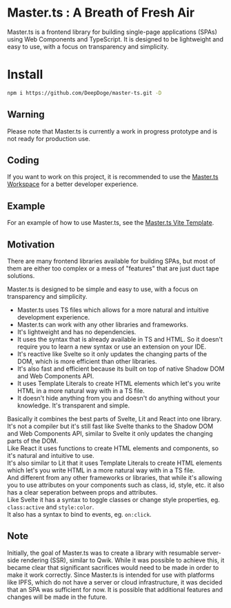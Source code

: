 # Master.ts : A Breath of Fresh Air
Master.ts is a frontend library for building single-page applications (SPAs) using Web Components and TypeScript. It is designed to be lightweight and easy to use, with a focus on transparency and simplicity.

# Install
```bash
npm i https://github.com/DeepDoge/master-ts.git -D
```

## Warning
Please note that Master.ts is currently a work in progress prototype and is not ready for production use.

## Coding
If you want to work on this project, it is recommended to use the [Master.ts Workspace](https://github.com/DeepDoge/master-ts-workspace) for a better developer experience.

## Example
For an example of how to use Master.ts, see the [Master.ts Vite Template](https://github.com/DeepDoge/master-ts-vite-template).

## Motivation
There are many frontend libraries available for building SPAs, but most of them are either too complex or a mess of "features" that are just duct tape solutions. 

Master.ts is designed to be simple and easy to use, with a focus on transparency and simplicity.
- Master.ts uses TS files which allows for a more natural and intuitive development experience.
- Master.ts can work with any other libraries and frameworks.
- It's lightweight and has no dependencies.
- It uses the syntax that is already available in TS and HTML. So it doesn't require you to learn a new syntax or use an extension on your IDE.
- It's reactive like Svelte so it only updates the changing parts of the DOM, which is more efficient than other libraries.
- It's also fast and efficient because its built on top of native Shadow DOM and Web Components API.
- It uses Template Literals to create HTML elements which let's you write HTML in a more natural way with in a TS file.
- It doesn't hide anything from you and doesn't do anything without your knowledge. It's transparent and simple.

Basically it combines the best parts of Svelte, Lit and React into one library.<br/>
It's not a compiler but it's still fast like Svelte thanks to the Shadow DOM and Web Components API, similar to Svelte it only updates the changing parts of the DOM.<br/>
Like React it uses functions to create HTML elements and components, so it's natural and intuitive to use.<br/>
It's also similar to Lit that it uses Template Literals to create HTML elements which let's you write HTML in a more natural way with in a TS file.<br/> 
And different from any other frameworks or libraries, that while it's allowing you to use attributes on your components such as class, id, style, etc.
it also has a clear seperation between props and attributes.<br/>
Like Svelte it has a syntax to toggle classes or change style properties, eg. `class:active` and `style:color`.<br/>
It also has a syntax to bind to events, eg. `on:click`.<br/>

## Note
Initially, the goal of Master.ts was to create a library with resumable server-side rendering (SSR), similar to Qwik. While it was possible to achieve this, it became clear that significant sacrifices would need to be made in order to make it work correctly. Since Master.ts is intended for use with platforms like IPFS, which do not have a server or cloud infrastructure, it was decided that an SPA was sufficient for now. It is possible that additional features and changes will be made in the future.
